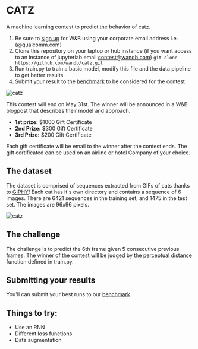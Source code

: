 # CATZ

A machine learning contest to predict the behavior of catz.  

1. Be sure to [sign up](https://app.wandb.ai/login?signup=true) for W&B using your corporate email address i.e. (@qualcomm.com)
2. Clone this repository on your laptop or hub instance (if you want access to an instance of jupyterlab email contest@wandb.com) `git clone https://github.com/wandb/catz.git`
3. Run train.py to train a basic model, modify this file and the data pipeline to get better results.
4. Submit your result to the [benchmark](https://app.wandb.ai/wandb/catz/benchmark) to be considered for the contest.

![catz](https://www.americanhumane.org/app/uploads/2016/08/animals-cats-cute-45170-min-1024x569.jpg)

This contest will end on May 31st.  The winner will be announced in a W&B blogpost that describes their model and approach.

* **1st prize:** $1000 Gift Certificate
* **2nd Prize:** $300 Gift Certificate
* **3rd Prize:** $200 Gift Certificate

Each gift certificate will be email to the winner after the contest ends.  The gift certificated can be used on an airline or hotel Company of your choice.

## The dataset

The dataset is comprised of sequences extracted from GIFs of cats thanks to [GIPHY](https://giphy.com)! Each cat has it's own directory and contains a sequence of 6 images. There are 6421 sequences in the training set, and 1475 in the test set. The images are 96x96 pixels.

![catz](https://storage.googleapis.com/wandb/catz.jpg)

## The challenge

The challenge is to predict the 6th frame given 5 consecutive previous frames. The winner of the contest will be judged by the [perceptual distance](https://www.compuphase.com/cmetric.htm) function defined in train.py.

## Submitting your results

You'll can submit your best runs to our [benchmark](https://app.wandb.ai/wandb/catz/benchmark)

## Things to try:

- Use an RNN
- Different loss functions
- Data augmentation
